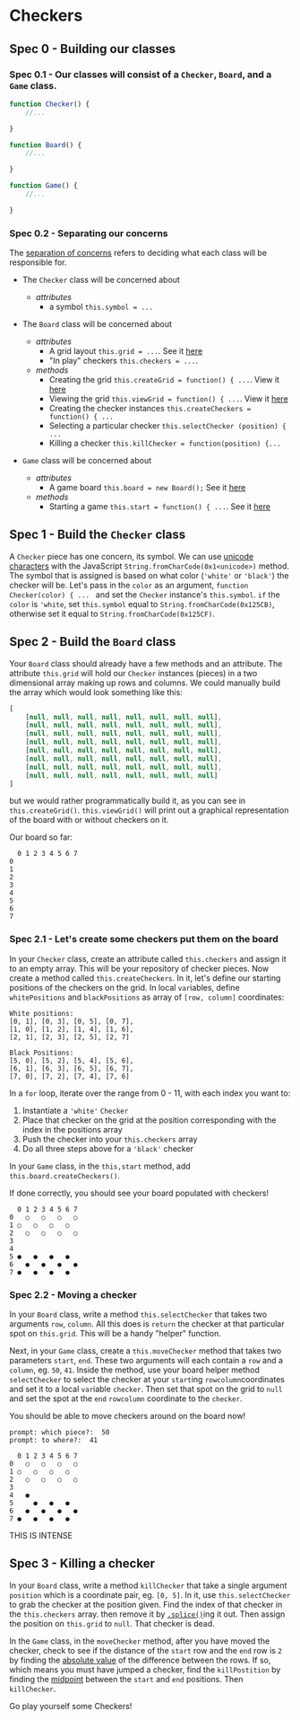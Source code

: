 # Checkers
## Spec 0 - Building our classes
### Spec 0.1 - Our classes will consist of a `Checker`, `Board`, and a `Game` class.
```javascript
function Checker() {
    //...

}

function Board() {
    //...

}

function Game() {
    //...

}
```

### Spec 0.2 - Separating our concerns
The [separation of concerns](https://en.wikipedia.org/wiki/Separation_of_concerns) refers to deciding what each class will be responsible for.

* The `Checker` class will be concerned about
  * *attributes*
    * a symbol `this.symbol = ...`

* The `Board` class will be concerned about
  * *attributes*
    * A grid layout `this.grid = ...`. See it [here](https://github.com/AustinCodingAcademy/frontend-intermediate-workbook/blob/master/apps/06Checkers.js#L13)
    * "In play" checkers `this.checkers = ...`.
  * *methods*
    * Creating the grid `this.createGrid = function() { ...`. View it [here](https://github.com/AustinCodingAcademy/frontend-intermediate-workbook/blob/master/apps/06Checkers.js#L15)
    * Viewing the grid `this.viewGrid = function() { ...`. View it [here](https://github.com/AustinCodingAcademy/frontend-intermediate-workbook/blob/master/apps/06Checkers.js#L27)
    * Creating the checker instances `this.createCheckers = function() { ...`
    * Selecting a particular checker `this.selectChecker (position) { ...`
    * Killing a checker `this.killChecker = function(position) {...`

* `Game` class will be concerned about
  * *attributes*
    * A game board `this.board = new Board();` See it [here](https://github.com/AustinCodingAcademy/frontend-intermediate-workbook/blob/master/apps/06Checkers.js#L56)
  * *methods*
    * Starting a game `this.start = function() { ...`. See it [here](https://github.com/AustinCodingAcademy/frontend-intermediate-workbook/blob/master/apps/06Checkers.js#L58)

## Spec 1 - Build the `Checker` class
A `Checker` piece has one concern, its symbol. We can use [unicode characters](http://jrgraphix.net/r/Unicode/25A0-25FF) with the JavaScript `String.fromCharCode(0x1<unicode>)` method. The symbol that is assigned is based on what color (`'white'` or `'black'`) the checker will be. Let's pass in the `color` as an argument, `function Checker(color) { ... ` and set the `Checker` instance's `this.symbol`. `if` the `color` is `'white`, set `this.symbol` equal to `String.fromCharCode(0x125CB)`, otherwise set it equal to `String.fromCharCode(0x125CF)`.

## Spec 2 - Build the `Board` class
Your `Board` class should already have a few methods and an attribute. The attribute `this.grid` will hold our `Checker` instances (pieces) in a two dimensional array making up rows and columns. We could manually build the array which would look something like this:
```javascript
[
    [null, null, null, null, null, null, null, null],
    [null, null, null, null, null, null, null, null],
    [null, null, null, null, null, null, null, null],
    [null, null, null, null, null, null, null, null],
    [null, null, null, null, null, null, null, null],
    [null, null, null, null, null, null, null, null],
    [null, null, null, null, null, null, null, null],
    [null, null, null, null, null, null, null, null]
]
```
but we would rather programmatically build it, as you can see in `this.createGrid()`. `this.viewGrid()` will print out a graphical representation of the board with or without checkers on it.

Our board so far:
```
  0 1 2 3 4 5 6 7
0
1
2
3
4
5
6
7
```

### Spec 2.1 - Let's create some checkers put them on the board
In your `Checker` class, create an attribute called `this.checkers` and assign it to an empty array. This will be your repository of checker pieces. Now create a method called `this.createCheckers`. In it, let's define our starting positions of the checkers on the grid. In local `var`iables, define `whitePositions` and `blackPositions` as array of `[row, column]` coordinates:
```
White positions:
[0, 1], [0, 3], [0, 5], [0, 7],
[1, 0], [1, 2], [1, 4], [1, 6],
[2, 1], [2, 3], [2, 5], [2, 7]

Black Positions:
[5, 0], [5, 2], [5, 4], [5, 6],
[6, 1], [6, 3], [6, 5], [6, 7],
[7, 0], [7, 2], [7, 4], [7, 6]
```
In a `for` loop, iterate over the range from 0 - 11, with each index you want to:
1. Instantiate a `'white'` `Checker`
1. Place that checker on the grid at the position corresponding with the index in the positions array
1. Push the checker into your `this.checkers` array
1. Do all three steps above for a `'black'` checker

In your `Game` class, in the `this,start` method, add `this.board.createCheckers()`.

If done correctly, you should see your board populated with checkers!
```
  0 1 2 3 4 5 6 7
0   ○   ○   ○   ○
1 ○   ○   ○   ○
2   ○   ○   ○   ○
3
4
5 ●   ●   ●   ●
6   ●   ●   ●   ●
7 ●   ●   ●   ●
```

### Spec 2.2 - Moving a checker
In your `Board` class, write a method `this.selectChecker` that takes two arguments `row`, `column`. All this does is `return` the checker at that particular spot on `this.grid`. This will be a handy "helper" function.

Next, in your `Game` class, create a `this.moveChecker` method that takes two parameters `start`, `end`. These two arguments will each contain a `row` and a `column`, eg. `50`, `41`. Inside the method, use your board helper method `selectChecker` to select the checker at your `start`ing `rowcolumn`coordinates and set it to a local `var`iable `checker`. Then set that spot on the grid to `null` and set the spot at the `end` `rowcolumn` coordinate to the `checker`.

You should be able to move checkers around on the board now!
```
prompt: which piece?:  50
prompt: to where?:  41

  0 1 2 3 4 5 6 7
0   ○   ○   ○   ○
1 ○   ○   ○   ○
2   ○   ○   ○   ○
3
4   ●
5     ●   ●   ●
6   ●   ●   ●   ●
7 ●   ●   ●   ●
```
THIS IS INTENSE

## Spec 3 - Killing a checker
In your `Board` class, write a method `killChecker` that take a single argument `position` which is a coordinate pair, eg. `[0, 5]`. In it, use `this.selectChecker` to grab the checker at the position given. Find the index of that checker in the `this.checkers` array. then remove it by [`.splice()`](https://developer.mozilla.org/en-US/docs/Web/JavaScript/Reference/Global_Objects/Array/splice)ing it out.
Then assign the position on `this.grid` to `null`. That checker is dead.

In the `Game` class, in the `moveChecker` method, after you have moved the checker, check to see if the distance of the `start` row and the `end` row is `2` by finding the [absolute value](https://developer.mozilla.org/en-US/docs/Web/JavaScript/Reference/Global_Objects/Math/abs) of the difference between the rows. If so, which means you must have jumped a checker, find the `killPostition` by finding the [midpoint](http://cs.selu.edu/~rbyrd/math/midpoint/) between the `start` and `end` positions. Then `killChecker`.


Go play yourself some Checkers!
